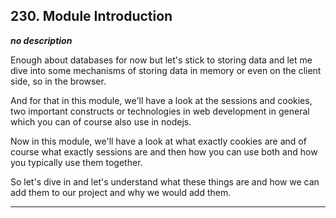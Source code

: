 ## 230. Module Introduction

<strong><em>no description</em></strong>

Enough about databases for now but let's stick to storing data and let me dive
into some mechanisms of storing data in memory or even on the client side, so in
the browser. 

And for that in this module, we'll have a look at the sessions and cookies, two
important constructs or technologies in web development in general which you can
of course also use in nodejs. 

Now in this module, we'll have a look at what exactly cookies are and of course
what exactly sessions are and then how you can use both and how you typically
use them together. 

So let's dive in and let's understand what these things are and how we can add
them to our project and why we would add them. 

---